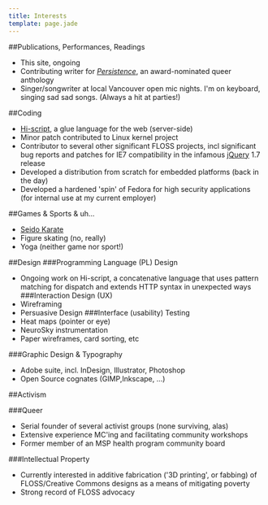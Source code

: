 ```yaml
---
title: Interests
template: page.jade
---
```

##Publications, Performances, Readings
  - This site, ongoing
  - Contributing writer for _[Persistence](http://www.arsenalpulp.com/bookinfo.php?index=338)_, an award-nominated queer anthology
  - Singer/songwriter at local Vancouver open mic nights. I'm on keyboard, singing sad sad songs. (Always a hit at parties!)

##Coding
 - [Hi-script](http://github.com/undoware/hi-script), a glue language for the web (server-side)
 - Minor patch contributed to Linux kernel project
 - Contributor to several other significant FLOSS projects, incl significant bug reports and patches for IE7 compatibility in the infamous [jQuery](http://www.jquery.org/) 1.7 release
 - Developed a distribution from scratch for embedded platforms (back in the day)
 - Developed a hardened 'spin' of Fedora for high security applications (for internal use at my current employer)

##Games & Sports & uh...

- [Seido Karate](http://thousandwaves.org/)
- Figure skating (no, really)
- Yoga (neither game nor sport!)

##Design
###Programming Language (PL) Design
  - Ongoing work on Hi-script, a concatenative language that uses pattern matching for dispatch and extends HTTP syntax in unexpected ways
###Interaction Design (UX)
 - Wireframing
 - Persuasive Design
###Interface (usability) Testing
 - Heat maps (pointer or eye)
 - NeuroSky instrumentation
 - Paper wireframes, card sorting, etc

###Graphic Design & Typography
 - Adobe suite, incl. InDesign, Illustrator, Photoshop
 - Open Source cognates (GIMP,Inkscape, ...)

##Activism

###Queer
 - Serial founder of several activist groups (none surviving, alas)
 - Extensive experience MC'ing and facilitating community workshops
 - Former member of an MSP health program community board

###Intellectual Property
 - Currently interested in additive fabrication ('3D printing', or fabbing) of FLOSS/Creative Commons designs as a means of mitigating poverty
 - Strong record of FLOSS advocacy
